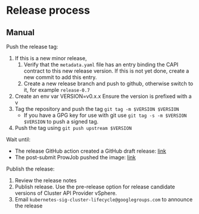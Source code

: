 # Release process

## Manual

Push the release tag:

1. If this is a new minor release,
    1. Verify that the `metadata.yaml` file has an entry binding the CAPI contract
       to this new release version.
       If this is not yet done, create a new commit to add this entry.
    2. Create a new release branch and push
       to github, otherwise switch to it, for example `release-0.7`
2. Create an env var VERSION=v0.x.x Ensure the version is prefixed with a v
3. Tag the repository and push the tag `git tag -m $VERSION $VERSION`
    * If you have a GPG key for use with git use `git tag -s -m $VERSION $VERSION`
      to push a signed tag.
4. Push the tag using `git push upstream $VERSION`

Wait until:

* The release GitHub action created a GitHub draft release: [link](https://github.com/kubernetes-sigs/cluster-api-provider-vsphere/actions/workflows/release.yaml)
* The post-submit ProwJob pushed the image: [link](https://prow.k8s.io/?job=post-cluster-api-provider-vsphere-release)

Publish the release:

1. Review the release notes
2. Publish release. Use the pre-release option for release
   candidate versions of Cluster API Provider vSphere.
3. Email `kubernetes-sig-cluster-lifecycle@googlegroups.com` to
    announce the release

